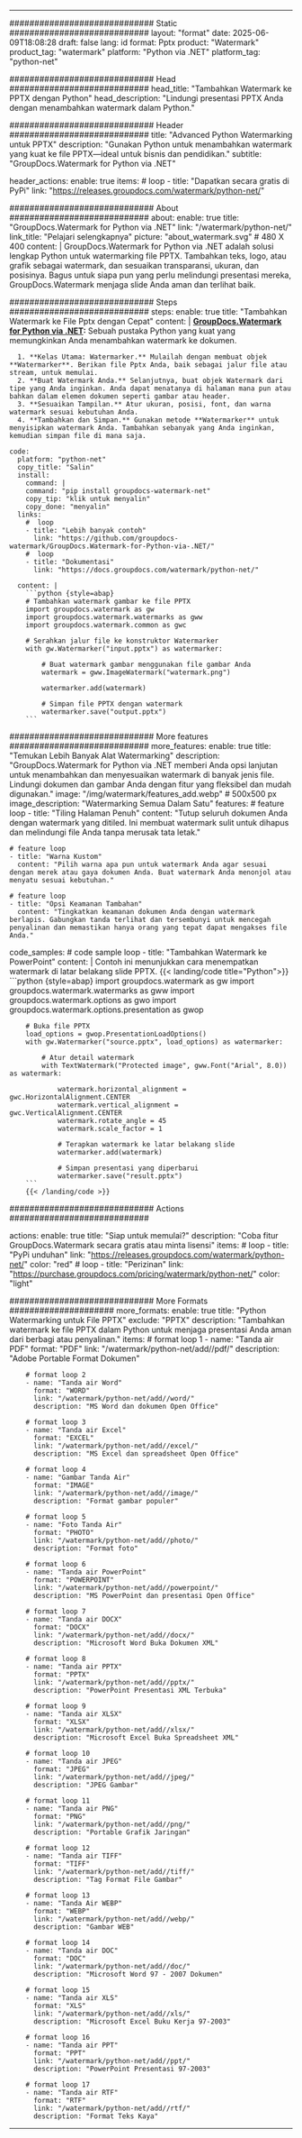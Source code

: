 
---
############################# Static ############################
layout: "format"
date:  2025-06-09T18:08:28
draft: false
lang: id
format: Pptx
product: "Watermark"
product_tag: "watermark"
platform: "Python via .NET"
platform_tag: "python-net"

############################# Head ############################
head_title: "Tambahkan Watermark ke PPTX dengan Python"
head_description: "Lindungi presentasi PPTX Anda dengan menambahkan watermark dalam Python."

############################# Header ############################
title: "Advanced Python Watermarking untuk PPTX" 
description: "Gunakan Python untuk menambahkan watermark yang kuat ke file PPTX—ideal untuk bisnis dan pendidikan."
subtitle: "GroupDocs.Watermark for Python via .NET" 

header_actions:
  enable: true
  items:
    #  loop
    - title: "Dapatkan secara gratis di PyPi"
      link: "https://releases.groupdocs.com/watermark/python-net/"
      
############################# About ############################
about:
    enable: true
    title: "GroupDocs.Watermark for Python via .NET"
    link: "/watermark/python-net/"
    link_title: "Pelajari selengkapnya"
    picture: "about_watermark.svg" # 480 X 400
    content: |
       GroupDocs.Watermark for Python via .NET adalah solusi lengkap Python untuk watermarking file PPTX. Tambahkan teks, logo, atau grafik sebagai watermark, dan sesuaikan transparansi, ukuran, dan posisinya. Bagus untuk siapa pun yang perlu melindungi presentasi mereka, GroupDocs.Watermark menjaga slide Anda aman dan terlihat baik.

############################# Steps ############################
steps:
    enable: true
    title: "Tambahkan Watermark ke File Pptx dengan Cepat"
    content: |
      **[GroupDocs.Watermark for Python via .NET](https://products.groupdocs.com/watermark/python-net/):** Sebuah pustaka Python yang kuat yang memungkinkan Anda menambahkan watermark ke dokumen.
      
      1. **Kelas Utama: Watermarker.** Mulailah dengan membuat objek **Watermarker**. Berikan file Pptx Anda, baik sebagai jalur file atau stream, untuk memulai.
      2. **Buat Watermark Anda.** Selanjutnya, buat objek Watermark dari tipe yang Anda inginkan. Anda dapat menatanya di halaman mana pun atau bahkan dalam elemen dokumen seperti gambar atau header.
      3. **Sesuaikan Tampilan.** Atur ukuran, posisi, font, dan warna watermark sesuai kebutuhan Anda.
      4. **Tambahkan dan Simpan.** Gunakan metode **Watermarker** untuk menyisipkan watermark Anda. Tambahkan sebanyak yang Anda inginkan, kemudian simpan file di mana saja.
   
    code:
      platform: "python-net"
      copy_title: "Salin"
      install:
        command: |
        command: "pip install groupdocs-watermark-net"
        copy_tip: "klik untuk menyalin"
        copy_done: "menyalin"
      links:
        #  loop
        - title: "Lebih banyak contoh"
          link: "https://github.com/groupdocs-watermark/GroupDocs.Watermark-for-Python-via-.NET/"
        #  loop
        - title: "Dokumentasi"
          link: "https://docs.groupdocs.com/watermark/python-net/"
          
      content: |
        ```python {style=abap}
        # Tambahkan watermark gambar ke file PPTX
        import groupdocs.watermark as gw
        import groupdocs.watermark.watermarks as gww
        import groupdocs.watermark.common as gwс

        # Serahkan jalur file ke konstruktor Watermarker
        with gw.Watermarker("input.pptx") as watermarker:

            # Buat watermark gambar menggunakan file gambar Anda
            watermark = gww.ImageWatermark("watermark.png")

            watermarker.add(watermark)

            # Simpan file PPTX dengan watermark
            watermarker.save("output.pptx")
        ```  

############################# More features ############################
more_features:
  enable: true
  title: "Temukan Lebih Banyak Alat Watermarking"
  description: "GroupDocs.Watermark for Python via .NET memberi Anda opsi lanjutan untuk menambahkan dan menyesuaikan watermark di banyak jenis file. Lindungi dokumen dan gambar Anda dengan fitur yang fleksibel dan mudah digunakan."
  image: "/img/watermark/features_add.webp" # 500x500 px
  image_description: "Watermarking Semua Dalam Satu"
  features:
    # feature loop
    - title: "Tiling Halaman Penuh"
      content: "Tutup seluruh dokumen Anda dengan watermark yang ditiled. Ini membuat watermark sulit untuk dihapus dan melindungi file Anda tanpa merusak tata letak."

    # feature loop
    - title: "Warna Kustom"
      content: "Pilih warna apa pun untuk watermark Anda agar sesuai dengan merek atau gaya dokumen Anda. Buat watermark Anda menonjol atau menyatu sesuai kebutuhan."

    # feature loop
    - title: "Opsi Keamanan Tambahan"
      content: "Tingkatkan keamanan dokumen Anda dengan watermark berlapis. Gabungkan tanda terlihat dan tersembunyi untuk mencegah penyalinan dan memastikan hanya orang yang tepat dapat mengakses file Anda."
      
  code_samples:
    # code sample loop
    - title: "Tambahkan Watermark ke PowerPoint"
      content: |
        Contoh ini menunjukkan cara menempatkan watermark di latar belakang slide PPTX.
        {{< landing/code title="Python">}}
        ```python {style=abap}
        import groupdocs.watermark as gw
        import groupdocs.watermark.watermarks as gww
        import groupdocs.watermark.options as gwo
        import groupdocs.watermark.options.presentation as gwop

        # Buka file PPTX
        load_options = gwop.PresentationLoadOptions()
        with gw.Watermarker("source.pptx", load_options) as watermarker:

            # Atur detail watermark
            with TextWatermark("Protected image", gww.Font("Arial", 8.0)) as watermark:

                watermark.horizontal_alignment = gwс.HorizontalAlignment.CENTER
                watermark.vertical_alignment = gwс.VerticalAlignment.CENTER
                watermark.rotate_angle = 45
                watermark.scale_factor = 1

                # Terapkan watermark ke latar belakang slide
                watermarker.add(watermark)

                # Simpan presentasi yang diperbarui
                watermarker.save("result.pptx")
        ```
        {{< /landing/code >}}


############################# Actions ############################

actions:
  enable: true
  title: "Siap untuk memulai?"
  description: "Coba fitur GroupDocs.Watermark secara gratis atau minta lisensi"
  items:
    #  loop
    - title: "PyPi unduhan"
      link: "https://releases.groupdocs.com/watermark/python-net/"
      color: "red"
        #  loop
    - title: "Perizinan"
      link: "https://purchase.groupdocs.com/pricing/watermark/python-net/"
      color: "light"


############################# More Formats #####################
more_formats:
    enable: true
    title: "Python Watermarking untuk File PPTX"
    exclude: "PPTX"
    description: "Tambahkan watermark ke file PPTX dalam Python untuk menjaga presentasi Anda aman dari berbagi atau penyalinan."
    items: 
        # format loop 1
        - name: "Tanda air PDF"
          format: "PDF"
          link: "/watermark/python-net/add//pdf/"
          description: "Adobe Portable Format Dokumen"

        # format loop 2
        - name: "Tanda air Word"
          format: "WORD"
          link: "/watermark/python-net/add//word/"
          description: "MS Word dan dokumen Open Office"
          
        # format loop 3
        - name: "Tanda air Excel"
          format: "EXCEL"
          link: "/watermark/python-net/add//excel/"
          description: "MS Excel dan spreadsheet Open Office"

        # format loop 4
        - name: "Gambar Tanda Air"
          format: "IMAGE"
          link: "/watermark/python-net/add//image/"
          description: "Format gambar populer"

        # format loop 5
        - name: "Foto Tanda Air"
          format: "PHOTO"
          link: "/watermark/python-net/add//photo/"
          description: "Format foto"

        # format loop 6
        - name: "Tanda air PowerPoint"
          format: "POWERPOINT"
          link: "/watermark/python-net/add//powerpoint/"
          description: "MS PowerPoint dan presentasi Open Office"

        # format loop 7
        - name: "Tanda air DOCX"
          format: "DOCX"
          link: "/watermark/python-net/add//docx/"
          description: "Microsoft Word Buka Dokumen XML"
          
        # format loop 8
        - name: "Tanda air PPTX"
          format: "PPTX"
          link: "/watermark/python-net/add//pptx/"
          description: "PowerPoint Presentasi XML Terbuka"
          
        # format loop 9
        - name: "Tanda air XLSX"
          format: "XLSX"
          link: "/watermark/python-net/add//xlsx/"
          description: "Microsoft Excel Buka Spreadsheet XML"

        # format loop 10
        - name: "Tanda air JPEG"
          format: "JPEG"
          link: "/watermark/python-net/add//jpeg/"
          description: "JPEG Gambar"

        # format loop 11
        - name: "Tanda air PNG"
          format: "PNG"
          link: "/watermark/python-net/add//png/"
          description: "Portable Grafik Jaringan"

        # format loop 12
        - name: "Tanda air TIFF"
          format: "TIFF"
          link: "/watermark/python-net/add//tiff/"
          description: "Tag Format File Gambar"

        # format loop 13
        - name: "Tanda Air WEBP"
          format: "WEBP"
          link: "/watermark/python-net/add//webp/"
          description: "Gambar WEB"

        # format loop 14
        - name: "Tanda air DOC"
          format: "DOC"
          link: "/watermark/python-net/add//doc/"
          description: "Microsoft Word 97 - 2007 Dokumen"

        # format loop 15
        - name: "Tanda air XLS"
          format: "XLS"
          link: "/watermark/python-net/add//xls/"
          description: "Microsoft Excel Buku Kerja 97-2003"

        # format loop 16
        - name: "Tanda air PPT"
          format: "PPT"
          link: "/watermark/python-net/add//ppt/"
          description: "PowerPoint Presentasi 97-2003"

        # format loop 17
        - name: "Tanda air RTF"
          format: "RTF"
          link: "/watermark/python-net/add//rtf/"
          description: "Format Teks Kaya"

---